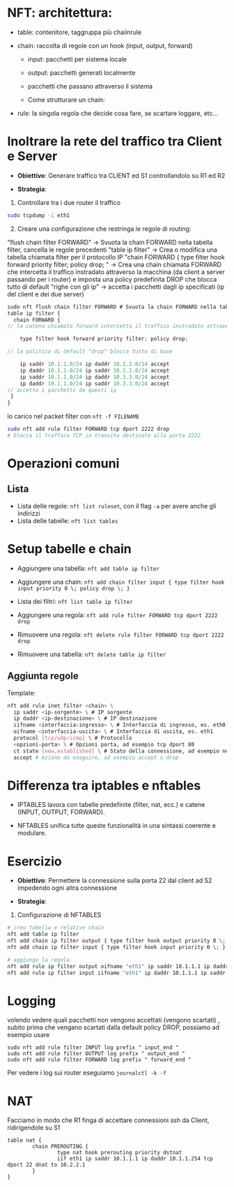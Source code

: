 # NFT: architettura:

- table: contenitore, taggruppa più chaiinrule
- chain: raccolta di regole con un hook (input, output, forward)
	- input: pacchetti per sistema locale
	- output: pacchetti generati localmente
	- pacchetti che passano attraverso il sistema

	- Come strutturare un chain:

- rule: la singola regola che decide cosa fare, se scartare loggare, etc...

# Inoltrare la rete del traffico tra Client e Server

- **Obiettivo**: Generare traffico tra CLIENT ed S1 controllandolo su R1 ed R2

- **Strategia**:

1. Controllare tra i due router il traffico
```sh
sudo tcpdump -i eth1
```

2. Creare una configurazione che restringa le regole di routing:

"flush chain filter FORWARD" -> Svuota la chain FORWARD nella tabella filter, cancella le regole precedenti
"table ip filter" -> Crea o modifica una tabella chiamata filter per il protocollo IP
"chain FORWARD { type filter hook forward priority filter; policy drop; " -> Crea una chain chiamata FORWARD che intercetta il traffico instradato attraverso la macchina (da client a server passando per i router) e imposta una policy predefinita DROP che blocca tutto di default
"righe con gli ip" -> accetta i pacchetti dagli ip specificati (ip del client e dei due server)

```js
sudo nft flush chain filter FORWARD # Svuota la chain FORWARD nella tabella filter, cancella le regole precedenti
table ip filter {
  chain FORWARD { 
// la catena chiamata forward intercetta il traffico instradato attraverso la macchina

    type filter hook forward priority filter; policy drop; 

// la politica di default "drop" blocca tutto di base

    ip saddr 10.1.1.0/24 ip daddr 10.2.2.0/24 accept
    ip daddr 10.1.1.0/24 ip saddr 10.2.2.0/24 accept
    ip saddr 10.1.1.0/24 ip daddr 10.3.3.0/24 accept
    ip daddr 10.1.1.0/24 ip saddr 10.3.3.0/24 accept
// accetto i pacchetti da questi ip
 }
}
```

lo carico nel packet filter con ```nft -f FILENAME```

```sh
sudo nft add rule filter FORWARD tcp dport 2222 drop  
# blocca il traffico TCP in transito destinato alla porta 2222

```

# Operazioni comuni
## Lista
- Lista delle regole: ```nft list ruleset```, con il flag ```-a``` per avere anche gli indirizzi
- Lista delle tabelle: ```nft list tables```

# Setup tabelle e chain
- Aggiungere una tabella: ```nft add table ip filter```
- Aggiungere una chain: ```nft add chain filter input { type filter hook input priority 0 \; policy drop \; }```

- Lista dei filtri: ```nft list table ip filter``` 

- Aggiungere una regola: ```nft add rule filter FORWARD tcp dport 2222 drop```
- Rimuovere una regola: ```nft delete rule filter FORWARD tcp dport 2222 drop```
- Rimuovere una tabella: ```nft delete table ip filter```

## Aggiunta regole
Template:   
```sh
nft add rule inet filter <chain> \
  ip saddr <ip-sorgente> \ # IP sorgente
  ip daddr <ip-destinazione> \ # IP destinazione
  iifname <interfaccia-ingresso> \ # Interfaccia di ingresso, es. eth0
  oifname <interfaccia-uscita> \ # Interfaccia di uscita, es. eth1
  protocol [tcp/udp/icmp] \ # Protocollo
  <opzioni-porta> \ # Opzioni porta, ad esempio tcp dport 80
  ct state [new,established] \ # Stato della connessione, ad esempio new o established
  accept # Azione da eseguire, ad esempio accept o drop
```


# Differenza tra iptables e nftables

- IPTABLES lavora con tabelle predefinite (filter, nat, ecc.) e catene (INPUT, OUTPUT, FORWARD).

- NFTABLES unifica tutte queste funzionalità in una sintassi coerente e modulare.

# Esercizio
- **Obiettivo**: Permettere la connessione sulla porta 22 dal client ad S2 impedendo 
ogni altra connessione

- **Strategia**:

1. Configurazione di NFTABLES

```sh
# creo tabella e relative chain
nft add table ip filter
nft add chain ip filter output { type filter hook output priority 0 \; }
nft add chain ip filter input { type filter hook input priority 0 \; }

# aggiungo la regola
nft add rule ip filter output oifname "eth1" ip saddr 10.1.1.1 ip daddr 10.3.3.1 tcp dport 22 counter accept
nft add rule ip filter input iifname "eth1" ip daddr 10.1.1.1 ip saddr 10.3.3.1 tcp sport 22 ct state established counter accept
```

# Logging
volendo vedere quali pacchetti non vengono accettati (vengono scartati) , 
subito prima che vengano scartati dalla default policy DROP, possiamo ad esempio usare 

```
sudo nft add rule filter INPUT log prefix " input_end "
sudo nft add rule filter OUTPUT log prefix " output_end "
sudo nft add rule filter FORWARD log prefix " forward_end "
```

Per vedere i log sui router eseguiamo
```journalctl -k -f```


# NAT
Facciamo in modo che R1 finga di accettare connessioni ssh da Client, ridirigendole su S1

```
table nat {
        chain PREROUTING {
                type nat hook prerouting priority dstnat
                iif eth1 ip saddr 10.1.1.1 ip daddr 10.1.1.254 tcp dport 22 dnat to 10.2.2.1
        }
}
```

